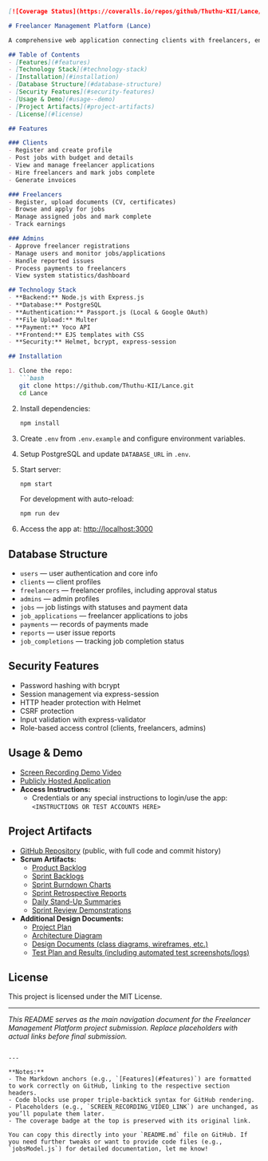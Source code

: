 

```markdown
[![Coverage Status](https://coveralls.io/repos/github/Thuthu-KII/Lance/badge.svg?branch=lance)](https://coveralls.io/github/Thuthu-KII/Lance?branch=lance)

# Freelancer Management Platform (Lance)

A comprehensive web application connecting clients with freelancers, enabling job posting, application, management, and payments with admin oversight.

## Table of Contents
- [Features](#features)
- [Technology Stack](#technology-stack)
- [Installation](#installation)
- [Database Structure](#database-structure)
- [Security Features](#security-features)
- [Usage & Demo](#usage--demo)
- [Project Artifacts](#project-artifacts)
- [License](#license)

## Features

### Clients
- Register and create profile
- Post jobs with budget and details
- View and manage freelancer applications
- Hire freelancers and mark jobs complete
- Generate invoices

### Freelancers
- Register, upload documents (CV, certificates)
- Browse and apply for jobs
- Manage assigned jobs and mark complete
- Track earnings

### Admins
- Approve freelancer registrations
- Manage users and monitor jobs/applications
- Handle reported issues
- Process payments to freelancers
- View system statistics/dashboard

## Technology Stack
- **Backend:** Node.js with Express.js
- **Database:** PostgreSQL
- **Authentication:** Passport.js (Local & Google OAuth)
- **File Upload:** Multer
- **Payment:** Yoco API
- **Frontend:** EJS templates with CSS
- **Security:** Helmet, bcrypt, express-session

## Installation

1. Clone the repo:
   ```bash
   git clone https://github.com/Thuthu-KII/Lance.git
   cd Lance
   ```

2. Install dependencies:
   ```bash
   npm install
   ```

3. Create `.env` from `.env.example` and configure environment variables.

4. Setup PostgreSQL and update `DATABASE_URL` in `.env`.

5. Start server:
   ```bash
   npm start
   ```

   For development with auto-reload:
   ```bash
   npm run dev
   ```

6. Access the app at: [http://localhost:3000](http://localhost:3000)

## Database Structure

- `users` — user authentication and core info
- `clients` — client profiles
- `freelancers` — freelancer profiles, including approval status
- `admins` — admin profiles
- `jobs` — job listings with statuses and payment data
- `job_applications` — freelancer applications to jobs
- `payments` — records of payments made
- `reports` — user issue reports
- `job_completions` — tracking job completion status

## Security Features

- Password hashing with bcrypt
- Session management via express-session
- HTTP header protection with Helmet
- CSRF protection
- Input validation with express-validator
- Role-based access control (clients, freelancers, admins)

## Usage & Demo

- [Screen Recording Demo Video](SCREEN_RECORDING_VIDEO_LINK)
- [Publicly Hosted Application](DEPLOYED_APP_LINK)
- **Access Instructions:**
  - Credentials or any special instructions to login/use the app: `<INSTRUCTIONS OR TEST ACCOUNTS HERE>`

## Project Artifacts

- [GitHub Repository](https://github.com/Thuthu-KII/Lance) (public, with full code and commit history)
- **Scrum Artifacts:**
  - [Product Backlog](PRODUCT_BACKLOG_LINK)
  - [Sprint Backlogs](SPRINT_BACKLOGS_LINK)
  - [Sprint Burndown Charts](BURNDOWN_CHARTS_LINK)
  - [Sprint Retrospective Reports](RETROSPECTIVE_REPORTS_LINK)
  - [Daily Stand-Up Summaries](DAILY_STANDUP_SUMMARIES_LINK)
  - [Sprint Review Demonstrations](SPRINT_REVIEW_LINKS_OR_VIDEOS)
- **Additional Design Documents:**
  - [Project Plan](PROJECT_PLAN_LINK)
  - [Architecture Diagram](ARCHITECTURE_DIAGRAM_LINK)
  - [Design Documents (class diagrams, wireframes, etc.)](DESIGN_DOCS_LINK)
  - [Test Plan and Results (including automated test screenshots/logs)](TEST_PLAN_AND_RESULTS_LINK)

## License

This project is licensed under the MIT License.

---

*This README serves as the main navigation document for the Freelancer Management Platform project submission. Replace placeholders with actual links before final submission.*
```

---

**Notes:**
- The Markdown anchors (e.g., `[Features](#features)`) are formatted to work correctly on GitHub, linking to the respective section headers.
- Code blocks use proper triple-backtick syntax for GitHub rendering.
- Placeholders (e.g., `SCREEN_RECORDING_VIDEO_LINK`) are unchanged, as you’ll populate them later.
- The coverage badge at the top is preserved with its original link.

You can copy this directly into your `README.md` file on GitHub. If you need further tweaks or want to provide code files (e.g., `jobsModel.js`) for detailed documentation, let me know!
